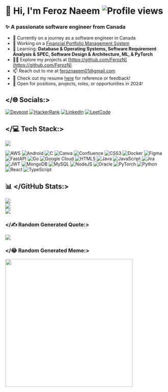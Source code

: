 # 👋 Hi, I'm Feroz Naeem  ![Profile views](https://komarev.com/ghpvc/?username=ferozn&label=Profile%20views&color=2b2b2b&style=flat-square)

### ✨ A passionate software engineer from Canada

- 🚀 Currently on a journey as a software engineer in Canada
- 🔭 Working on a [Financial Portfolio Management System](https://github.com/FerozN/Financial-Portfolio-Management-System)
- 🎯 Learning: **Database & Operating Systems, Software Requirement Analysis & SPEC, Software Design & Architecture, ML, & PyTorch**
- 👨‍💻 Explore my projects at [https://github.com/FerozN](https://github.com/FerozN)
- 📫 Reach out to me at [feroznaeem01@gmail.com](mailto:feroznaeem01@gmail.com)
- 📄 Check out my resume [here](https://docs.google.com/document/d/1bg_Ylnulw27RKRnn_HbnJDazFJ5eosWgafLB0ZTT9PE/edit?usp=sharing) for reference or feedback!
- 💼 Open for positions, projects, roles, or opportunities in 2024!

## </🌐 Socials:>

[![Devpost](https://img.shields.io/badge/Devpost-%23005696?style=flat-square&logo=devpost&logoColor=white)](https://devpost.com/FerozN?ref_content=user-portfolio&ref_feature=portfolio&ref_medium=global-nav)
[![HackerRank](https://img.shields.io/badge/HackerRank-2C2C2C?style=flat-square&logo=hackerrank&logoColor=green)](https://www.hackerrank.com/feroznaeem01)
[![LinkedIn](https://img.shields.io/badge/LinkedIn-0A66C2?style=flat-square&logo=linkedin&logoColor=white)](https://www.linkedin.com/in/FerozN/)
[![LeetCode](https://img.shields.io/badge/LeetCode-FFA116?style=flat-square&logo=leetcode&logoColor=black)](https://leetcode.com/feroznaeem01/)

## </💻 Tech Stack:>

![](https://github-readme-stats.vercel.app/api/top-langs/?username=ferozn&theme=dark&hide_border=false&include_all_commits=true&count_private=false&layout=compact)

![AWS](https://img.shields.io/badge/AWS-%23FF9900?style=flat-square&logo=amazon-aws&logoColor=white)
![Android](https://img.shields.io/badge/Android-3DDC84?style=flat-square&logo=android&logoColor=white)
![C](https://img.shields.io/badge/c-%2300599C?style=flat-square&logo=c&logoColor=white)
![Canva](https://img.shields.io/badge/Canva-%2300C4CC?style=flat-square&logo=Canva&logoColor=white)
![Confluence](https://img.shields.io/badge/confluence-%23172BF4?style=flat-square&logo=confluence&logoColor=white)
![CSS3](https://img.shields.io/badge/css3-%231572B6?style=flat-square&logo=css3&logoColor=white)
![Docker](https://img.shields.io/badge/docker-%230db7ed?style=flat-square&logo=docker&logoColor=white)
![Figma](https://img.shields.io/badge/figma-%23F24E1E?style=flat-square&logo=figma&logoColor=white)
![FastAPI](https://img.shields.io/badge/FastAPI-005571?style=flat-square&logo=fastapi)
![Go](https://img.shields.io/badge/go-%2300ADD8?style=flat-square&logo=go&logoColor=white)
![Google Cloud](https://img.shields.io/badge/GoogleCloud-%234285F4?style=flat-square&logo=google-cloud&logoColor=white)
![HTML5](https://img.shields.io/badge/html5-%23E34F26?style=flat-square&logo=html5&logoColor=white)
![Java](https://img.shields.io/badge/java-%23ED8B00?style=flat-square&logo=openjdk&logoColor=white)
![JavaScript](https://img.shields.io/badge/javascript-%23323330?style=flat-square&logo=javascript&logoColor=%23F7DF1E)
![Jira](https://img.shields.io/badge/jira-%230A0FFF?style=flat-square&logo=jira&logoColor=white)
![JWT](https://img.shields.io/badge/JWT-black?style=flat-square&logo=JSON%20web%20tokens)
![MongoDB](https://img.shields.io/badge/MongoDB-%234ea94b?style=flat-square&logo=mongodb&logoColor=white)
![MySQL](https://img.shields.io/badge/mysql-%2300000f?style=flat-square&logo=mysql&logoColor=white)
![NodeJS](https://img.shields.io/badge/node.js-6DA55F?style=flat-square&logo=node.js&logoColor=white)
![Oracle](https://img.shields.io/badge/Oracle-F80000?style=flat-square&logo=oracle&logoColor=white)
![PyTorch](https://img.shields.io/badge/PyTorch-%23EE4C2C?style=flat-square&logo=PyTorch&logoColor=white)
![Python](https://img.shields.io/badge/python-3670A0?style=flat-square&logo=python&logoColor=ffdd54)
![React](https://img.shields.io/badge/react-%2320232a?style=flat-square&logo=react&logoColor=%2361DAFB)
![TypeScript](https://img.shields.io/badge/typescript-%23007ACC?style=flat-square&logo=typescript&logoColor=white)

## 📊 </GitHub Stats:>
![](https://github-readme-stats.vercel.app/api?username=ferozn&theme=dark&hide_border=false&include_all_commits=true&count_private=false)<br/>
![](https://github-readme-streak-stats.herokuapp.com/?user=ferozn&theme=dark&hide_border=false)<br/>
![](https://github-contributor-stats.vercel.app/api?username=ferozn&limit=5&theme=dark&combine_all_yearly_contributions=true)

### </✍️ Random Generated Quote:>
![](https://quotes-github-readme.vercel.app/api?type=vetical&theme=dark)

### </😂 Random Generated Meme:>
<img src='https://randommeme-five.vercel.app/' style="height: 400px;"/>
